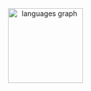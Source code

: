 <div align="center">
  <img src="https://github-readme-stats.vercel.app/api/top-langs?username=Kanonenbombe&locale=de&hide_title=false&layout=compact&card_width=320&langs_count=5&theme=dracula&hide_border=false&order=2" height="150" alt="languages graph"  />
</div>
